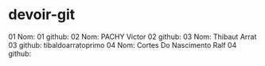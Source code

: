 # devoir-git

01 Nom:
01 github:
02 Nom: PACHY Victor
02 github:
03 Nom: Thibaut Arrat
03 github: tibaldoarratoprimo
04 Nom: Cortes Do Nascimento Ralf 
04 github:

